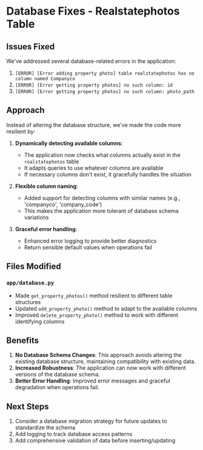# Database Fixes - Realstatephotos Table

## Issues Fixed

We've addressed several database-related errors in the application:

1. `[ERROR] [Error adding property photo] table realstatephotos has no column named Companyco`
2. `[ERROR] [Error getting property photos] no such column: id`
3. `[ERROR] [Error getting property photos] no such column: photo_path`

## Approach

Instead of altering the database structure, we've made the code more resilient by:

1. **Dynamically detecting available columns**:

   - The application now checks what columns actually exist in the `realstatephotos` table
   - It adapts queries to use whatever columns are available
   - If necessary columns don't exist, it gracefully handles the situation

2. **Flexible column naming**:

   - Added support for detecting columns with similar names (e.g., 'companyco', 'company_code')
   - This makes the application more tolerant of database schema variations

3. **Graceful error handling**:
   - Enhanced error logging to provide better diagnostics
   - Return sensible default values when operations fail

## Files Modified

### `app/database.py`

- Made `get_property_photos()` method resilient to different table structures
- Updated `add_property_photo()` method to adapt to the available columns
- Improved `delete_property_photo()` method to work with different identifying columns

## Benefits

1. **No Database Schema Changes**: This approach avoids altering the existing database structure, maintaining compatibility with existing data.
2. **Increased Robustness**: The application can now work with different versions of the database schema.
3. **Better Error Handling**: Improved error messages and graceful degradation when operations fail.

## Next Steps

1. Consider a database migration strategy for future updates to standardize the schema
2. Add logging to track database access patterns
3. Add comprehensive validation of data before inserting/updating
